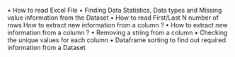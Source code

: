 •	How to read Excel File
•	 Finding Data Statistics, Data types and Missing value information from the Dataset
•	 How to read First/Last N number of rows How to extract new information from a column ?
•	 How to extract new information from a column ?
•	 Removing a string from a column
•	Checking the unique values for each column
•	 Dataframe sorting to find out required information from a Dataset    

